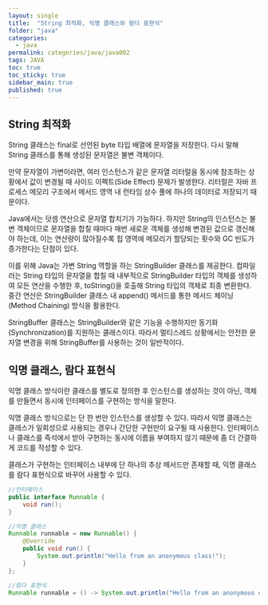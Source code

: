 ```yaml
---
layout: single
title:  "String 최적화, 익명 클래스와 람다 표현식"
folder: "java"
categories:
  - java
permalink: categories/java/java002
tags: JAVA
toc: true
toc_sticky: true
sidebar_main: true
published: true
---
```


## String 최적화
String 클래스는 final로 선언된 byte 타입 배열에 문자열을 저장한다. 다시 말해 String 클래스를 통해 생성된 문자열은 불변 객체이다.

만약 문자열이 가변이라면, 여러 인스턴스가 같은 문자열 리터럴을 동시에 참조하는 상황에서 값이 변경될 때 사이드 이펙트(Side Effect) 문제가 발생한다. 리터럴은 자바 프로세스 메모리 구조에서 메서드 영역 내 런타임 상수 풀에 하나의 데이터로 저장되기 때문이다.

Java에서는 덧셈 연산으로 문자열 합치기가 가능하다. 하지만 String의 인스턴스는 불변 객체이므로 문자열을 합칠 때마다 매번 새로운 객체를 생성해 변경된 값으로 갱신해야 하는데, 이는 연산량이 많아질수록 힙 영역에 메모리가 할당되는 횟수와 GC 빈도가 증가한다는 단점이 있다.

이를 위해 Java는 가변 String 역할을 하는 StringBuilder 클래스를 제공한다. 컴파일러는 String 타입의 문자열을 합칠 때 내부적으로 StringBuilder 타입의 객체를 생성하여 모든 연산을 수행한 후, toString()을 호출해 String 타입의 객체로 최종 변환한다. 중간 연산은 StringBuilder 클래스 내 append() 메서드를 통한 메서드 체이닝(Method Chaining) 방식을 활용한다.

StringBuffer 클래스는 StringBuilder와 같은 기능을 수행하지만 동기화(Synchronization)를 지원하는 클래스이다. 따라서 멀티스레드 상황에서는 안전한 문자열 변경을 위해 StringBuffer를 사용하는 것이 일반적이다.

## 익명 클래스, 람다 표현식
익명 클래스 방식이란 클래스를 별도로 정의한 후 인스턴스를 생성하는 것이 아닌, 객체를 만들면서 동시에 인터페이스를 구현하는 방식을 말한다.

익명 클래스 방식으로는 단 한 번만 인스턴스를 생성할 수 있다. 따라서 익명 클래스는 클래스가 일회성으로 사용되는 경우나 간단한 구현만이 요구될 때 사용한다. 인터페이스나 클래스를 즉석에서 받아 구현하는 동시에 이름을 부여하지 않기 때문에 좀 더 간결하게 코드를 작성할 수 있다.

클래스가 구현하는 인터페이스 내부에 단 하나의 추상 메서드만 존재할 때, 익명 클래스를 람다 표현식으로 바꾸어 사용할 수 있다.

```java
//인터페이스
public interface Runnable {
    void run();
}
```
```java
//익명 클래스
Runnable runnable = new Runnable() {
    @Override
    public void run() {
        System.out.println("Hello from an anonymous class!");
    }
};
```
```java
//람다 표현식
Runnable runnable = () -> System.out.println("Hello from an anonymous class!");
```